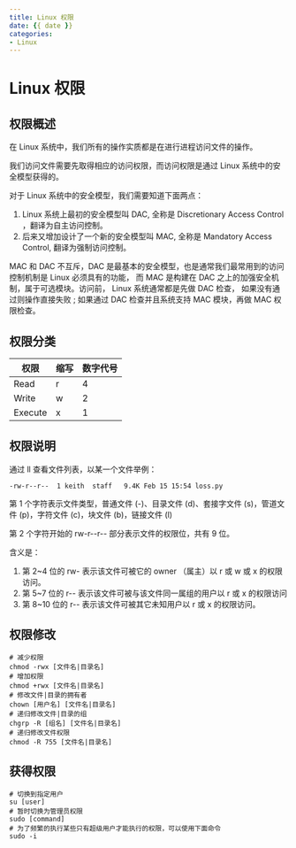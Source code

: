 ```yaml
---
title: Linux 权限
date: {{ date }}
categories:
- Linux
---
```


# Linux 权限

## 权限概述

在 Linux 系统中，我们所有的操作实质都是在进行进程访问文件的操作。

我们访问文件需要先取得相应的访问权限，而访问权限是通过 Linux 系统中的安全模型获得的。

对于 Linux 系统中的安全模型，我们需要知道下面两点：

1. Linux 系统上最初的安全模型叫 DAC, 全称是 Discretionary Access Control ，翻译为自主访问控制。
2. 后来又增加设计了一个新的安全模型叫 MAC, 全称是 Mandatory Access Control, 翻译为强制访问控制。

MAC 和 DAC 不互斥，DAC 是最基本的安全模型，也是通常我们最常用到的访问控制机制是 Linux 必须具有的功能， 而 MAC 是构建在 DAC 之上的加强安全机制，属于可选模块。访问前， Linux 系统通常都是先做 DAC 检查， 如果没有通过则操作直接失败 ; 如果通过 DAC 检查并且系统支持 MAC 模块，再做 MAC 权限检查。

## 权限分类

| 权限 | 缩写 | 数字代号 |
| ------- | ---- | -------- |
| Read   | r    | 4        |
| Write  | w    | 2        |
| Execute  | x    | 1        |

## 权限说明

通过 ll 查看文件列表，以某一个文件举例：

```shell
-rw-r--r--  1 keith  staff   9.4K Feb 15 15:54 loss.py
```

第 1 个字符表示文件类型，普通文件 (-)、目录文件 (d)、套接字文件 (s)，管道文件 (p)，字符文件 (c)，块文件 (b)，链接文件 (l)

第 2 个字符开始的 rw-r--r-- 部分表示文件的权限位，共有 9 位。

含义是：

1. 第 2~4 位的 rw- 表示该文件可被它的 owner （属主）以 r 或 w 或 x 的权限访问。
2. 第 5~7 位的 r-- 表示该文件可被与该文件同一属组的用户以 r 或 x 的权限访问
3. 第 8~10 位的 r-- 表示该文件可被其它未知用户以 r 或 x 的权限访问。

## 权限修改

```shell
# 减少权限
chmod -rwx [文件名|目录名]
# 增加权限
chmod +rwx [文件名|目录名]
# 修改文件|目录的拥有者
chown [用户名] [文件名|目录名]
# 递归修改文件|目录的组
chgrp -R [组名] [文件名|目录名]
# 递归修改文件权限
chmod -R 755 [文件名|目录名]
```

## 获得权限

```shell
# 切换到指定用户
su [user]
# 暂时切换为管理员权限
sudo [command]
# 为了频繁的执行某些只有超级用户才能执行的权限，可以使用下面命令
sudo -i
```

